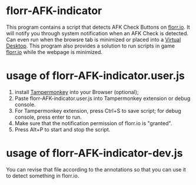 # florr-AFK-indicator
This program contains a script that detects AFK Check Buttons on [florr.io](https://florr.io). It will notify you through system notification when an AFK Check is detected. Can even run when the browsre tab is minimized or placed into a [Virtual Desktop](https://learn.microsoft.com/en-us/archive/blogs/uspartner_ts2team/windows-virtual-desktop).
This program also provides a solution to run scripts in game [florr.io](https://florr.io) while the webpage is minimized.

# usage of florr-AFK-indicator.user.js
1. install [Tampermonkey](https://www.tampermonkey.net/) into your Browser (optional);
2. Paste florr-AFK-indicator.user.js into Tampermonkey extension or debug console.
3. For Tampermonkey extension, press Ctrl+S to save script; for debug console, press enter to run.
4. Make sure that the notification permission of florr.io is "granted".
5. Press Alt+P to start and stop the script.

# usage of florr-AFK-indicator-dev.js
You can revise that file according to the annotations so that you can use it to detect something in florr.io.
